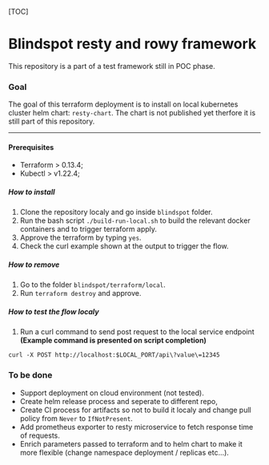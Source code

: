 [TOC]



# Blindspot resty and rowy framework
This repository is a part of a test framework still in POC phase.

### Goal
The goal of this terraform deployment is to install on local kubernetes cluster helm chart: `resty-chart`.
The chart is not published yet therfore it is still part of this repository.

------------


#### Prerequisites
- Terraform > 0.13.4;
- Kubectl > v1.22.4;

##### How to install
1. Clone the repository localy and go inside `blindspot` folder.
2. Run the bash script `./build-run-local.sh` to build the relevant docker containers and to trigger terraform apply.
3. Approve the terraform by typing `yes`.
4. Check the curl example shown at the output to trigger the flow.

##### How to remove
1. Go to the folder `blindspot/terraform/local`.
2. Run `terraform destroy` and approve.

##### How to test the flow localy
1. Run a curl command to send post request to the local service endpoint **(Example command is presented on script completion)**
```
curl -X POST http://localhost:$LOCAL_PORT/api\?value\=12345
```

### To be done
- Support deployment on cloud environment (not tested).
- Create helm release process and seperate to different repo,
- Create CI process for artifacts so not to build it localy and change pull policy from `Never` to `IfNotPresent`.
- Add prometheus exporter to resty microservice to fetch response time of requests.
- Enrich parameters passed to terraform and to helm chart to make it more flexible (change namespace deployment / replicas etc...).

